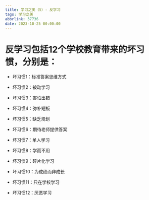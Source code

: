 ```yaml
---
title: 学习之美（5）- 反学习
tags: 学习之美
abbrlink: 37736
date: 2023-10-25 00:00:00
---
```


# 反学习包括12个学校教育带来的坏习惯，分别是：

- 坏习惯1：标准答案思维方式

- 坏习惯2：被动学习

- 坏习惯3：害怕出错

- 坏习惯4：弥补短板

- 坏习惯5：缺乏规划

- 坏习惯6：期待老师提供答案

- 坏习惯7：单人学习

- 坏习惯8：学而不用

- 坏习惯9：碎片化学习

- 坏习惯10：为成绩而非成长

- 坏习惯11：只在学校学习

- 坏习惯12：厌恶学习
